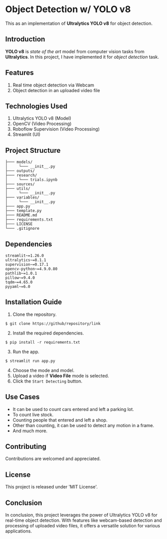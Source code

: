 # Object Detection w/ YOLO v8
This as an implementation of **Ultralytics YOLO v8** for object detection.
## Introduction
**YOLO v8** is _state of the art_ model from computer vision tasks from **Ultralytics**. In this project, I have implemented it for _object detection_ task.
## Features
1. Real time object detection via Webcam
2. Object detection in an uploaded video file
## Technologies Used
1. Ultralytics YOLO v8 (Model)
2. OpenCV (Video Processing)
3. Roboflow Supervision (Video Processing)
4. Streamlit (UI)
## Project Structure
```
├─── models/
│     └─── __init__.py
├─── outputs/
├─── research/
│     └─── trials.ipynb
├─── sources/
├─── utils/
│     └─── __init__.py
├─── variables/
│     └─── __init__.py
├─── app.py
├─── template.py
├─── README.md
├─── requirements.txt
├─── LICENSE
└─── .gitignore
```
## Dependencies
```text
streamlit~=1.26.0
ultralytics~=8.1.1
supervision~=0.17.1
opencv-python~=4.9.0.80
pathlib~=1.0.1
pillow~=9.4.0
tqdm~=4.65.0
pyyaml~=6.0
```
## Installation Guide
1. Clone the repository.
```
$ git clone https://github/repository/link
```
2. Install the required dependencies.
```
$ pip install -r requirements.txt
```
3. Run the app.
```
$ streamlit run app.py
```
4. Choose the mode and model.
5. Upload a video if **Video File** mode is selected.
6. Click the ```Start Detecting``` button.
## Use Cases
- It can be used to count cars entered and left a parking lot.
- To count live stock.
- Counting people that entered and left a shop.
- Other than counting, it can be used to detect any motion in a frame.
- And much more.
## Contributing
Contributions are welcomed and appreciated.
## License
This project is released under 'MIT License'.
## Conclusion
In conclusion, this project leverages the power of Ultralytics YOLO v8 
for real-time object detection. With features like webcam-based detection
and processing of uploaded video files, it offers a versatile solution for
various applications.